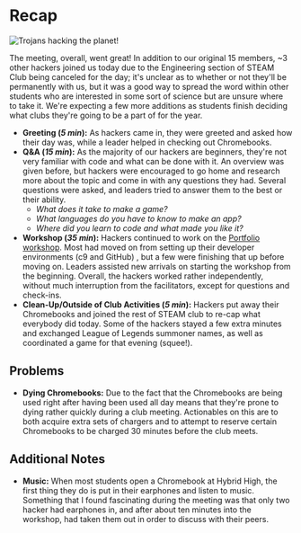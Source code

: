 # Recap

![Trojans hacking the planet!](http://i.imgur.com/T7lSKs8.jpg)

The meeting, overall, went great! In addition to our original 15 members, ~3
other hackers joined us today due to the Engineering section of STEAM Club being
canceled for the day; it's unclear as to whether or not they'll be permanently
with us, but it was a good way to spread the word within other students who are
interested in some sort of science but are unsure where to take it. We're
expecting a few more additions as students finish deciding what clubs they're
going to be a part of for the year.

- **Greeting (*5 min*):** As hackers came in, they were greeted and asked how
  their day was, while a leader helped in checking out Chromebooks.
- **Q&A (*15 min*):** As the majority of our hackers are beginners, they're not
  very familiar with code and what can be done with it. An overview was given
  before, but hackers were encouraged to go home and research more about the
  topic and come in with any questions they had. Several questions were asked,
  and leaders tried to answer them to the best or their ability.
  - *What does it take to make a game?*
  - *What languages do you have to know to make an app?*
  - *Where did you learn to code and what made you like it?*
- **Workshop (*35 min*):** Hackers continued to work on the
  [Portfolio workshop](https://github.com/hackedu/hack-camp/tree/master/cohort_4/playbook/workshops/portfolio).
  Most had moved on from setting up their developer environments (c9 and GitHub)
  , but a few were finishing that up before moving on. Leaders assisted new
  arrivals on starting the workshop from the beginning. Overall, the hackers
  worked rather independently, without much interruption from the facilitators,
  except for questions and check-ins.
- **Clean-Up/Outside of Club Activities (*5 min*):** Hackers put away their
  Chromebooks and joined the rest of STEAM club to re-cap what everybody did
  today. Some of the hackers stayed a few extra minutes and exchanged League of
  Legends summoner names, as well as coordinated a game for that evening
  (squee!).

## Problems

- **Dying Chromebooks:** Due to the fact that the Chromebooks are being used
  right after having been used all day means that they're prone to dying rather
  quickly during a club meeting. Actionables on this are to both acquire extra
  sets of chargers and to attempt to reserve certain Chromebooks to be charged
  30 minutes before the club meets.

## Additional Notes

- **Music:** When most students open a Chromebook at Hybrid High, the first
  thing they do is put in their earphones and listen to music. Something that I
  found fascinating during the meeting was that only two hacker had earphones
  in, and after about ten minutes into the workshop, had taken them out in order
  to discuss with their peers.
